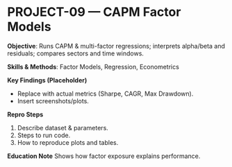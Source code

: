 # PROJECT-09 — CAPM Factor Models
**Objective**: Runs CAPM & multi-factor regressions; interprets alpha/beta and residuals; compares sectors and time windows.

**Skills & Methods**: Factor Models, Regression, Econometrics

**Key Findings (Placeholder)**
- Replace with actual metrics (Sharpe, CAGR, Max Drawdown).
- Insert screenshots/plots.

**Repro Steps**
1. Describe dataset & parameters.
2. Steps to run code.
3. How to reproduce plots and tables.

**Education Note**
Shows how factor exposure explains performance.